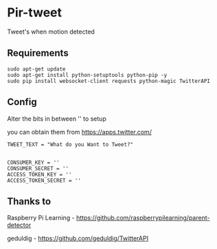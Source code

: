 Pir-tweet
=========

Tweet's when motion detected


Requirements
----

```
sudo apt-get update
sudo apt-get install python-setuptools python-pip -y
sudo pip install websocket-client requests python-magic TwitterAPI
```



Config
---

Alter the bits in between ''  to setup

you can obtain them from https://apps.twitter.com/

```
TWEET_TEXT = "What do you Want to Tweet?"


CONSUMER_KEY = ''
CONSUMER_SECRET = ''
ACCESS_TOKEN_KEY = ''
ACCESS_TOKEN_SECRET = ''
```



Thanks to 
---
Raspberry Pi Learning - https://github.com/raspberrypilearning/parent-detector

geduldig - https://github.com/geduldig/TwitterAPI
